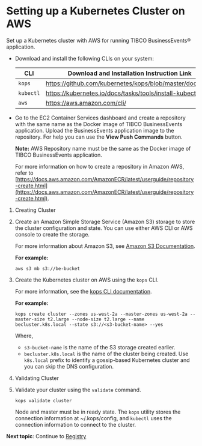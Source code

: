 # Setting up a Kubernetes Cluster on AWS

Set up a Kubernetes cluster with AWS for running TIBCO BusinessEvents® application.

-   Download and install the following CLIs on your system:

    |CLI|Download and Installation Instruction Link|
    |---|------------------------------------------|
    |`kops`|https://github.com/kubernetes/kops/blob/master/docs/aws|
    |`kubectl`|https://kubernetes.io/docs/tasks/tools/install-kubectl/|
    |`aws`|https://aws.amazon.com/cli/|

* Go to the EC2 Container Services dashboard and create a repository with the same name as the Docker image of TIBCO BusinessEvents application. Upload the BusinessEvents application image to the repository. For help you can use the **View Push Commands** button.

    **Note:** AWS Repository name must be the same as the Docker image of TIBCO BusinessEvents application.

    For more information on how to create a repository in Amazon AWS, refer to [https://docs.aws.amazon.com/AmazonECR/latest/userguide/repository-create.html](https://docs.aws.amazon.com/AmazonECR/latest/userguide/repository-create.html).    

1.  Creating Cluster
2.  Create an Amazon Simple Storage Service \(Amazon S3\) storage to store the cluster configuration and state. You can use either AWS CLI or AWS console to create the storage.

    For more information about Amazon S3, see [Amazon S3 Documentation](https://aws.amazon.com/documentation/s3/).

    **For example:**

    ```
    aws s3 mb s3://be-bucket
    ```

3.  Create the Kubernetes cluster on AWS using the `kops` CLI.

    For more information, see the [kops CLI documentation](https://github.com/kubernetes/kops/tree/master/docs).

    **For example:**

    ```
    kops create cluster --zones us-west-2a --master-zones us-west-2a --master-size t2.large --node-size t2.large --name becluster.k8s.local --state s3://<s3-bucket-name> --yes
    ```

    Where,

    -   `s3-bucket-name` is the name of the S3 storage created earlier.
    -   `becluster.k8s.local` is the name of the cluster being created. Use `k8s.local` prefix to identify a gossip-based Kubernetes cluster and you can skip the DNS configuration.
4.  Validating Cluster
5.  Validate your cluster using the `validate` command.

    ```
    kops validate cluster
    ```

    Node and master must be in ready state. The `kops` utility stores the connection information at ~/.kops/config, and `kubectl` uses the connection information to connect to the cluster.


**Next topic**: Continue to [Registry](Setting%20Up%20an%20AWS%20Container%20Registry)

